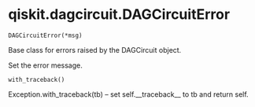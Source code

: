<span id="qiskit-dagcircuit-dagcircuiterror" />

# qiskit.dagcircuit.DAGCircuitError

<span id="undefined" />

`DAGCircuitError(*msg)`

Base class for errors raised by the DAGCircuit object.

Set the error message.

<span id="undefined" />

`with_traceback()`

Exception.with\_traceback(tb) – set self.\_\_traceback\_\_ to tb and return self.
